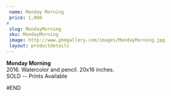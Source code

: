 ```yaml
---
 name: Monday Morning
 price: 1,000
#
 slug: MondayMorning
 sku: MondayMorning
 image: http://www.ghmgallery.com/images/MondayMorning.jpg
 layout: productdetails
---
```

<strong>Monday Morning</strong><br />
 2016. Watercolor and pencil. 20x16 inches.<br />
 SOLD -- Prints Available<br />
 
 
 
 
#END